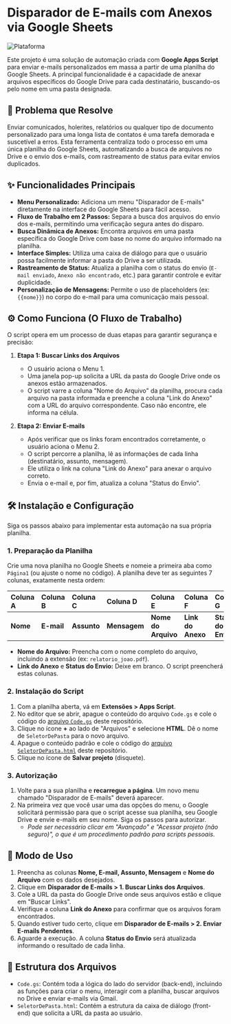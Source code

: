 # Disparador de E-mails com Anexos via Google Sheets

![Plataforma](https://img.shields.io/badge/plataforma-Google%20Apps%20Script-orange.svg)

Este projeto é uma solução de automação criada com **Google Apps Script** para enviar e-mails personalizados em massa a partir de uma planilha do Google Sheets. A principal funcionalidade é a capacidade de anexar arquivos específicos do Google Drive para cada destinatário, buscando-os pelo nome em uma pasta designada.

## 🚀 Problema que Resolve

Enviar comunicados, holerites, relatórios ou qualquer tipo de documento personalizado para uma longa lista de contatos é uma tarefa demorada e suscetível a erros. Esta ferramenta centraliza todo o processo em uma única planilha do Google Sheets, automatizando a busca de arquivos no Drive e o envio dos e-mails, com rastreamento de status para evitar envios duplicados.

## ✨ Funcionalidades Principais

* **Menu Personalizado:** Adiciona um menu "Disparador de E-mails" diretamente na interface do Google Sheets para fácil acesso.
* **Fluxo de Trabalho em 2 Passos:** Separa a busca dos arquivos do envio dos e-mails, permitindo uma verificação segura antes do disparo.
* **Busca Dinâmica de Anexos:** Encontra arquivos em uma pasta específica do Google Drive com base no nome do arquivo informado na planilha.
* **Interface Simples:** Utiliza uma caixa de diálogo para que o usuário possa facilmente informar a pasta do Drive a ser utilizada.
* **Rastreamento de Status:** Atualiza a planilha com o status do envio (`E-mail enviado`, `Anexo não encontrado`, etc.) para garantir controle e evitar duplicidade.
* **Personalização de Mensagens:** Permite o uso de placeholders (ex: `{{nome}}`) no corpo do e-mail para uma comunicação mais pessoal.

## ⚙️ Como Funciona (O Fluxo de Trabalho)

O script opera em um processo de duas etapas para garantir segurança e precisão:

1.  **Etapa 1: Buscar Links dos Arquivos**
    * O usuário aciona o Menu 1.
    * Uma janela pop-up solicita a URL da pasta do Google Drive onde os anexos estão armazenados.
    * O script varre a coluna "Nome do Arquivo" da planilha, procura cada arquivo na pasta informada e preenche a coluna "Link do Anexo" com a URL do arquivo correspondente. Caso não encontre, ele informa na célula.

2.  **Etapa 2: Enviar E-mails**
    * Após verificar que os links foram encontrados corretamente, o usuário aciona o Menu 2.
    * O script percorre a planilha, lê as informações de cada linha (destinatário, assunto, mensagem).
    * Ele utiliza o link na coluna "Link do Anexo" para anexar o arquivo correto.
    * Envia o e-mail e, por fim, atualiza a coluna "Status do Envio".

## 🛠️ Instalação e Configuração

Siga os passos abaixo para implementar esta automação na sua própria planilha.

### 1. Preparação da Planilha
Crie uma nova planilha no Google Sheets e nomeie a primeira aba como `Página1` (ou ajuste o nome no código). A planilha deve ter as seguintes 7 colunas, exatamente nesta ordem:

| Coluna A | Coluna B | Coluna C | Coluna D | Coluna E | Coluna F | Coluna G |
| :--- | :--- | :--- | :--- | :--- | :--- | :--- |
| **Nome** | **E-mail** | **Assunto** | **Mensagem** | **Nome do Arquivo** | **Link do Anexo** | **Status do Envio**|

* **Nome do Arquivo:** Preencha com o nome completo do arquivo, incluindo a extensão (ex: `relatorio_joao.pdf`).
* **Link do Anexo** e **Status do Envio:** Deixe em branco. O script preencherá estas colunas.

### 2. Instalação do Script
1.  Com a planilha aberta, vá em **Extensões > Apps Script**.
2.  No editor que se abrir, apague o conteúdo do arquivo `Code.gs` e cole o código do [arquivo `Code.gs`](/Code.gs) deste repositório.
3.  Clique no ícone **+** ao lado de "Arquivos" e selecione **HTML**. Dê o nome de `SeletorDePasta` para o novo arquivo.
4.  Apague o conteúdo padrão e cole o código do [arquivo `SeletorDePasta.html`](/SeletorDePasta.html) deste repositório.
5.  Clique no ícone de **Salvar projeto** (disquete).

### 3. Autorização
1.  Volte para a sua planilha e **recarregue a página**. Um novo menu chamado "Disparador de E-mails" deverá aparecer.
2.  Na primeira vez que você usar uma das opções do menu, o Google solicitará permissão para que o script acesse sua planilha, seu Google Drive e envie e-mails em seu nome. Siga os passos para autorizar.
    * *Pode ser necessário clicar em "Avançado" e "Acessar projeto (não seguro)", o que é um procedimento padrão para scripts pessoais.*

## 🚀 Modo de Uso

1.  Preencha as colunas **Nome, E-mail, Assunto, Mensagem** e **Nome do Arquivo** com os dados desejados.
2.  Clique em **Disparador de E-mails > 1. Buscar Links dos Arquivos**.
3.  Cole a URL da pasta do Google Drive onde seus arquivos estão e clique em "Buscar Links".
4.  Verifique a coluna **Link do Anexo** para confirmar que os arquivos foram encontrados.
5.  Quando estiver tudo certo, clique em **Disparador de E-mails > 2. Enviar E-mails Pendentes**.
6.  Aguarde a execução. A coluna **Status do Envio** será atualizada informando o resultado de cada linha.

## 📂 Estrutura dos Arquivos

* `Code.gs`: Contém toda a lógica do lado do servidor (back-end), incluindo as funções para criar o menu, interagir com a planilha, buscar arquivos no Drive e enviar e-mails via Gmail.
* `SeletorDePasta.html`: Contém a estrutura da caixa de diálogo (front-end) que solicita a URL da pasta ao usuário.
